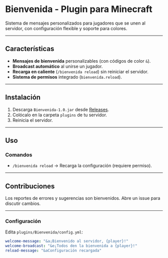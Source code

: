 # Bienvenida - Plugin para Minecraft  

Sistema de mensajes personalizados para jugadores que se unen al servidor, con configuración flexible y soporte para colores.  

---  

## Características  
- **Mensajes de bienvenida** personalizables (con códigos de color `&`).  
- **Broadcast automático** al unirse un jugador.   
- **Recarga en caliente** (`/bienvenida reload`) sin reiniciar el servidor.  
- **Sistema de permisos** integrado (`bienvenida.reload`).  

---  

## Instalación  
1. Descarga `Bienvenida-1.0.jar` desde [Releases](https://github.com/EnriqueCazun/Minecraft_Bienvenida/releases/tag/1.0).  
2. Colócalo en la carpeta `plugins` de tu servidor.  
3. Reinicia el servidor.  

---  

## Uso  
### Comandos  
- `/bienvenida reload` → Recarga la configuración (requiere permiso).

---

## Contribuciones
Los reportes de errores y sugerencias son bienvenidos. Abre un issue para discutir cambios.

---

### Configuración  
Edita `plugins/Bienvenida/config.yml`:  
```yaml
welcome-message: "&a¡Bienvenido al servidor, {player}!"
welcome-broadcast: "&e¡Todos den la bienvenida a {player}!"
reload-message: "&aConfiguración recargada"
